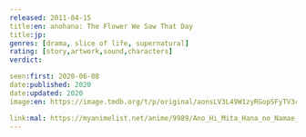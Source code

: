 ```yaml
---
released: 2011-04-15
title:en: anohana: The Flower We Saw That Day
title:jp:
genres: [drama, slice of life, supernatural]
rating: [story,artwork,sound,characters]
verdict:

seen:first: 2020-06-08
date:published: 2020
date:updated: 2020
image:en: https://image.tmdb.org/t/p/original/aonsLV3L49W1zyRGopSFyTV3cOu.jpg

link:mal: https://myanimelist.net/anime/9989/Ano_Hi_Mita_Hana_no_Namae_wo_Bokutachi_wa_Mada_Shiranai
---
```

